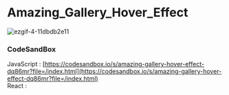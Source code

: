 # Amazing_Gallery_Hover_Effect

![ezgif-4-11dbdb2e11](https://github.com/MontaKr/CSS_Practice/assets/115155803/31f5f10f-212a-4c8a-9ff0-3aba9a948d5a)

### CodeSandBox

JavaScript : [https://codesandbox.io/s/amazing-gallery-hover-effect-dq86mr?file=/index.html](https://codesandbox.io/s/amazing-gallery-hover-effect-dq86mr?file=/index.html) \
React : []()
